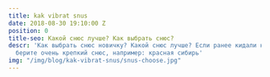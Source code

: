 ```yaml
---
title: kak vibrat snus
date: 2018-08-30 19:10:00 Z
position: 0
title-seo: Какой снюс лучше? Как выбрать снюс?
descr: 'Как выбрать снюс новичку? Какой снюс лучше? Если ранее кидали насвай, то однозначно
  берите очень крепкий снюс, например: красная сибирь'
img: "/img/blog/kak-vibrat-snus/snus-choose.jpg"
---
```


